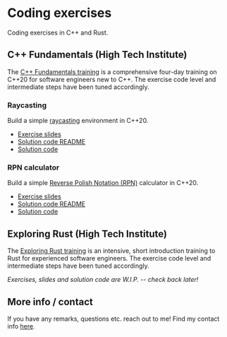 # Coding exercises

Coding exercises in C++ and Rust.

## C++ Fundamentals (High Tech Institute)

The [C++ Fundamentals training](https://www.hightechinstitute.nl/courses/c-fundamentals/) is a comprehensive four-day training on C++20 for software engineers new to C++.
The exercise code level and intermediate steps have been tuned accordingly.

### Raycasting

Build a simple [raycasting](https://en.wikipedia.org/wiki/Ray_casting) environment in C++20.

- [Exercise slides](https://krisvanrens.github.io/coding-exercises/cpp-fundamentals-exercises/module_xx-exercise-raycasting.html)
- [Solution code README](https://krisvanrens.github.io/coding-exercises/cpp-fundamentals-exercises/raycasting)
- [Solution code](https://github.com/krisvanrens/coding-exercises/tree/main/cpp-fundamentals-exercises/raycasting)

### RPN calculator

Build a simple [Reverse Polish Notation (RPN)](https://en.wikipedia.org/wiki/Reverse_Polish_notation) calculator in C++20.

- [Exercise slides](https://krisvanrens.github.io/coding-exercises/cpp-fundamentals-exercises/module_xx-exercise-rpn-calculator.html)
- [Solution code README](https://krisvanrens.github.io/coding-exercises/cpp-fundamentals-exercises/rpn-calculator)
- [Solution code](https://github.com/krisvanrens/coding-exercises/tree/main/cpp-fundamentals-exercises/rpn-calculator)

## Exploring Rust (High Tech Institute)

The [Exploring Rust training](https://www.hightechinstitute.nl/courses/exploring-rust/) is an intensive, short introduction training to Rust for experienced software engineers.
The exercise code level and intermediate steps have been tuned accordingly.

*Exercises, slides and solution code are W.I.P. -- check back later!*

## More info / contact

If you have any remarks, questions etc. reach out to me!
Find my contact info [here](https://vanrens.org).

